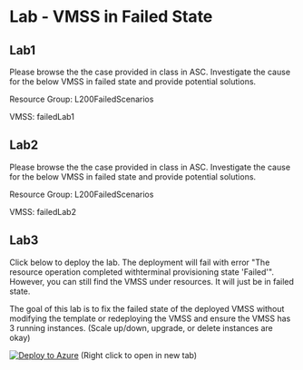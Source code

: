 # Lab - VMSS in Failed State

## Lab1
Please browse the the case provided in class in ASC.
Investigate the cause for the below VMSS in failed state and provide potential solutions.

Resource Group: L200FailedScenarios

VMSS: failedLab1

## Lab2
Please browse the the case provided in class in ASC.
Investigate the cause for the below VMSS in failed state and provide potential solutions. 

Resource Group: L200FailedScenarios

VMSS: failedLab2

## Lab3
Click below to deploy the lab. 
The deployment will fail with error "The resource operation completed withterminal provisioning state 'Failed'". 
However, you can still find the VMSS under resources. 
It will just be in failed state. 

The goal of this lab is to fix the failed state of the deployed VMSS without modifying the template or redeploying the VMSS and ensure the VMSS has 3 running instances. 
(Scale up/down, upgrade, or delete instances are okay)

[![Deploy to Azure](https://aka.ms/deploytoazurebutton)](https://portal.azure.com/#create/Microsoft.Template/uri/https%3A%2F%2Fraw.githubusercontent.com%2Fqqnarwhal%2FAzure-Config-L200-VMSS-Labs%2Fmaster%2Ffailedlab3.json) (Right click to open in new tab)
